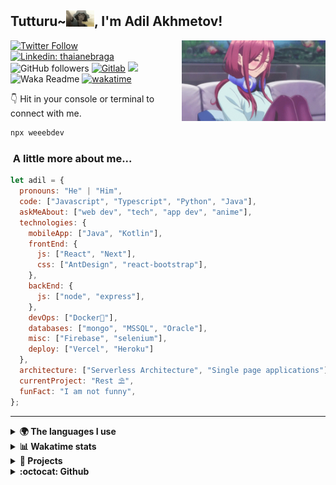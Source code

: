 <h2>Tutturu~<img src="img/tuturu.gif" width="45" alt="">, I'm Adil Akhmetov! <img src="img/miku-dance.gif" width="50" alt=""></h2>
<img align='right' src="img/miku.gif" width="230" alt="">
<a href="https://sdu.edu.kz/"><img src="img/sdu-ahegao.svg" align="right" width="100" alt=""></a>
</em></p>

[![Twitter Follow](https://img.shields.io/twitter/follow/weeebdev?label=Follow)](https://twitter.com/intent/follow?screen_name=weeebdev)
[![Linkedin: thaianebraga](https://img.shields.io/badge/-adildev-blue?style=flat-square&logo=Linkedin&logoColor=white&link=https://www.linkedin.com/in/adildev/)](https://www.linkedin.com/in/adildev/)
![GitHub followers](https://img.shields.io/github/followers/weeebdev?label=Follow&style=flat-square)
[![Gitlab](https://img.shields.io/badge/Gitlab-weeebdev-orange?style=flat-square&logo=gitlab)](https://gitlab.com/weeebdev)
![](https://visitor-badge.glitch.me/badge?page_id=weeebdev.weeebdev)
![Waka Readme](https://github.com/weeebdev/weeebdev/workflows/Waka%20Readme/badge.svg)
[![wakatime](https://wakatime.com/badge/user/1fb6390f-222e-4088-8de8-840ef1443858.svg)](https://wakatime.com/@1fb6390f-222e-4088-8de8-840ef1443858)
<!-- [![Leetcode badge](https://leetcode-badge.chyroc.cn/?name=user3449f)](https://leetcode.com/user3449f/) -->

👇 Hit in your console or terminal to connect with me.

```bash
npx weeebdev
```

### <img src="https://media.giphy.com/media/VgCDAzcKvsR6OM0uWg/giphy.gif" width="50" alt=""> A little more about me...

```javascript
let adil = {
  pronouns: "He" | "Him",
  code: ["Javascript", "Typescript", "Python", "Java"],
  askMeAbout: ["web dev", "tech", "app dev", "anime"],
  technologies: {
    mobileApp: ["Java", "Kotlin"],
    frontEnd: {
      js: ["React", "Next"],
      css: ["AntDesign", "react-bootstrap"],
    },
    backEnd: {
      js: ["node", "express"],
    },
    devOps: ["Docker🐳"],
    databases: ["mongo", "MSSQL", "Oracle"],
    misc: ["Firebase", "selenium"],
    deploy: ["Vercel", "Heroku"]
  },
  architecture: ["Serverless Architecture", "Single page applications"],
  currentProject: "Rest ⛱",
  funFact: "I am not funny",
};
```

---

<details>
  <summary><b>🌍 The languages I use</b></summary>
  <hr>
  
  
| ⏰ Past month | ⌛️ Past Year |
|---|---|
| <a href="https://wakatime.com/@adildev"><img src="https://wakatime.com/share/@adilDev/4ebe423a-b427-4031-b073-d221b9528df7.svg" height="300px"></a> | <a href="https://wakatime.com/@adildev"><img src="https://wakatime.com/share/@adilDev/1b4a30f1-9a7f-47fe-b8d2-0fc90f37fcd3.svg" height="300px"></a> |
</details>

<details>
<summary><b>📊 Wakatime stats</b><br></summary>
<div>
<hr/>

<!--START_SECTION:waka-->
![Code Time](http://img.shields.io/badge/Code%20Time-4%2C675%20hrs%2055%20mins-blue)

![Profile Views](http://img.shields.io/badge/Profile%20Views-2-blue)

![Lines of code](https://img.shields.io/badge/From%20Hello%20World%20I%27ve%20Written-9.1%20million%20lines%20of%20code-blue)

**🐱 My GitHub Data** 

> 📦 572.4 kB Used in GitHub's Storage 
 > 
> 🏆 1,053 Contributions in the Year 2024
 > 
> 💼 Opted to Hire
 > 
> 📜 63 Public Repositories 
 > 
> 🔑 15 Private Repositories 
 > 
**I'm an Early 🐤** 

```text
🌞 Morning                407 commits         █░░░░░░░░░░░░░░░░░░░░░░░░   04.98 % 
🌆 Daytime                3879 commits        ████████████░░░░░░░░░░░░░   47.46 % 
🌃 Evening                3193 commits        ██████████░░░░░░░░░░░░░░░   39.07 % 
🌙 Night                  694 commits         ██░░░░░░░░░░░░░░░░░░░░░░░   08.49 % 
```
📅 **I'm Most Productive on Tuesday** 

```text
Monday                   980 commits         ███░░░░░░░░░░░░░░░░░░░░░░   11.99 % 
Tuesday                  2084 commits        ██████░░░░░░░░░░░░░░░░░░░   25.50 % 
Wednesday                961 commits         ███░░░░░░░░░░░░░░░░░░░░░░   11.76 % 
Thursday                 1099 commits        ███░░░░░░░░░░░░░░░░░░░░░░   13.45 % 
Friday                   453 commits         █░░░░░░░░░░░░░░░░░░░░░░░░   05.54 % 
Saturday                 864 commits         ███░░░░░░░░░░░░░░░░░░░░░░   10.57 % 
Sunday                   1732 commits        █████░░░░░░░░░░░░░░░░░░░░   21.19 % 
```


📊 **This Week I Spent My Time On** 

```text
🕑︎ Time Zone: Asia/Almaty

💬 Programming Languages: 
Other                    27 hrs 42 mins      █████████████████████░░░░   85.12 % 
Lua                      2 hrs 20 mins       ██░░░░░░░░░░░░░░░░░░░░░░░   07.17 % 
Python                   1 hr                █░░░░░░░░░░░░░░░░░░░░░░░░   03.10 % 
Markdown                 28 mins             ░░░░░░░░░░░░░░░░░░░░░░░░░   01.44 % 
SQL                      17 mins             ░░░░░░░░░░░░░░░░░░░░░░░░░   00.91 % 

🔥 Editors: 
Chrome                   20 hrs 40 mins      ████████████████░░░░░░░░░   63.51 % 
Neovim                   4 hrs 10 mins       ███░░░░░░░░░░░░░░░░░░░░░░   12.85 % 
TablePlus                3 hrs 56 mins       ███░░░░░░░░░░░░░░░░░░░░░░   12.14 % 
fish                     3 hrs               ██░░░░░░░░░░░░░░░░░░░░░░░   09.25 % 
Obsidian                 28 mins             ░░░░░░░░░░░░░░░░░░░░░░░░░   01.44 % 

🐱‍💻 Projects: 
Unknown Project          8 hrs 1 min         ██████░░░░░░░░░░░░░░░░░░░   24.67 % 
Terminal                 7 hrs 43 mins       ██████░░░░░░░░░░░░░░░░░░░   23.72 % 
Doom-Emacs-Cheat-Sheet   3 hrs 12 mins       ██░░░░░░░░░░░░░░░░░░░░░░░   09.85 % 
TablePlus                3 hrs 7 mins        ██░░░░░░░░░░░░░░░░░░░░░░░   09.61 % 
SketchyBar               2 hrs 25 mins       ██░░░░░░░░░░░░░░░░░░░░░░░   07.43 % 

💻 Operating System: 
Mac                      32 hrs 32 mins      █████████████████████████   100.00 % 
```

**I Mostly Code in Jupyter Notebook** 

```text
HTML                     9 repos             ██░░░░░░░░░░░░░░░░░░░░░░░   09.18 % 
Python                   5 repos             █░░░░░░░░░░░░░░░░░░░░░░░░   05.10 % 
Typst                    2 repos             █░░░░░░░░░░░░░░░░░░░░░░░░   02.04 % 
Lua                      2 repos             █░░░░░░░░░░░░░░░░░░░░░░░░   02.04 % 
C++                      1 repo              ░░░░░░░░░░░░░░░░░░░░░░░░░   01.02 % 
```



**Timeline**

![Lines of Code chart](https://raw.githubusercontent.com/weeebdev/weeebdev/master/assets/bar_graph.png)


 Last Updated on 14/07/2024 01:33:25 UTC
<!--END_SECTION:waka-->
</div>
</details>

<details>
<summary><b>🧾 Projects</b></summary>
<hr>

|Project|Status|
|---|---|
|[![ReadMe Card](https://github-readme-stats.vercel.app/api/pin/?username=weeebdev&repo=waifu.pics&theme=dracula)](https://github.com/weeebdev/waifu.pics)|[![time tracker](https://wakatime.com/badge/github/weeebdev/waifu.pics.svg)](https://wakatime.com/badge/github/weeebdev/waifu.pics)|
|[![ReadMe Card](https://github-readme-stats.vercel.app/api/pin/?username=mentor-ship&repo=mentorship&theme=dracula)](https://github.com/Mentor-ship/Mentorship)|[![time tracker](https://wakatime.com/badge/github/Mentor-ship/Mentorship.svg)](https://wakatime.com/badge/github/Mentor-ship/Mentorship)|
|[![ReadMe Card](https://github-readme-stats.vercel.app/api/pin/?username=masters-and-Abu&repo=tolqyn&theme=dracula)](https://github.com/Masters-and-Abu/Tolqyn)|[![time tracker](https://wakatime.com/badge/github/Masters-and-Abu/Tolqyn.svg)](https://wakatime.com/badge/github/Masters-and-Abu/Tolqyn)|
|[![ReadMe Card](https://github-readme-stats.vercel.app/api/pin/?username=dracula&repo=unigram&theme=dracula)](https://github.com/dracula/unigram)||

</details>

<details>
  <summary><b>:octocat: Github</b></summary>
  <hr>
  <a href="https://sourcekarma.vercel.app/weeebdev"><img src="https://sourcekarma-og.vercel.app/api/weeebdev/github" alt="" align="left"/></a>
  <img src="https://github-readme-stats.vercel.app/api?username=weeebdev&show_icons=true&theme=dracula&hide_title=true&hide_rank=true&count_private=true" align="right"/>
</details>
<div align="center">
  <kbd>
    <img src="https://waifu.now.sh/sfw/hug" alt="">
  </kbd>
</div>

